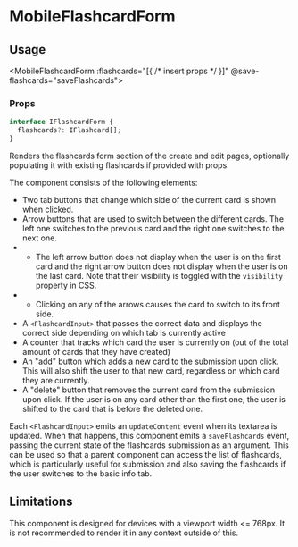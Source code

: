 # MobileFlashcardForm

## Usage
<MobileFlashcardForm :flashcards="[{ /* insert props */ }]" @save-flashcards="saveFlashcards"></MobileFlashcardForm>

### Props
```typescript
interface IFlashcardForm {
  flashcards?: IFlashcard[];
}
```

Renders the flashcards form section of the create and edit pages, optionally populating it with existing flashcards if provided with props.

The component consists of the following elements:
* Two tab buttons that change which side of the current card is shown when clicked.
* Arrow buttons that are used to switch between the different cards. The left one switches to the previous card and the right one switches to the next one.
* * The left arrow button does not display when the user is on the first card and the right arrow button does not display when the user is on the last card. Note that their visibility is toggled with the ``visibility`` property in CSS.
* * Clicking on any of the arrows causes the card to switch to its front side.
* A ``<FlashcardInput>`` that passes the correct data and displays the correct side depending on which tab is currently active
* A counter that tracks which card the user is currently on (out of the total amount of cards that they have created)
* An "add" button which adds a new card to the submission upon click. This will also shift the user to that new card, regardless on which card they are currently.
* A "delete" button that removes the current card from the submission upon click. If the user is on any card other than the first one, the user is shifted to the card that is before the deleted one.

Each ``<FlashcardInput>`` emits an ``updateContent`` event when its textarea is updated. When that happens, this component emits a ``saveFlashcards`` event, passing the current state of the flashcards submission as an argument. This can be used so that a parent component can access the list of flashcards, which is particularly useful for submission and also saving the flashcards if the user switches to the basic info tab.

## Limitations
This component is designed for devices with a viewport width <= 768px. It is not recommended to render it in any context outside of this.